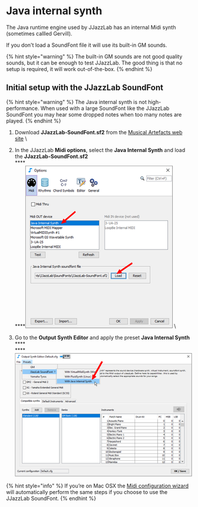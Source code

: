 # Java internal synth

The Java runtime engine used by JJazzLab has an internal Midi synth (sometimes callled Gervill).

If you don't load a SoundFont file it will use its built-in GM sounds.

{% hint style="warning" %}
The built-in GM sounds are not good quality sounds, but it can be enough to test JJazzLab. The good thing is that no setup is required, it will work out-of-the-box.
{% endhint %}

## Initial setup with the JJazzLab SoundFont <a href="#setup-instructions" id="setup-instructions"></a>

{% hint style="warning" %}
The Java internal synth is not high-performance. When used with a large SoundFont like the JJazzLab SoundFont you may hear some dropped notes when too many notes are played.&#x20;
{% endhint %}

1. Download **JJazzLab-SoundFont.sf2** from the [Musical Artefacts web site](https://musical-artifacts.com/artifacts/1036) \

2. In the JJazzLab **Midi options**, select the **Java Internal Synth** and load the **JJazzLab-SoundFont.sf2**\
   ****\
   ****<img src="../../.gitbook/assets/loadsoundfont-javasynth.png" alt="" data-size="original">   \

3. Go to the **Output Synth Editor** and apply the preset **Java Internal Synth**\
   ****\
   ****<img src="../../.gitbook/assets/outputsynth-presetjavasynth.png" alt="" data-size="original">

{% hint style="info" %}
If you’re on Mac OSX the [Midi configuration wizard](../midi-configuration.md#midi-configuration-wizard) will automatically perform the same steps if you choose to use the JJazzLab SoundFont.
{% endhint %}
